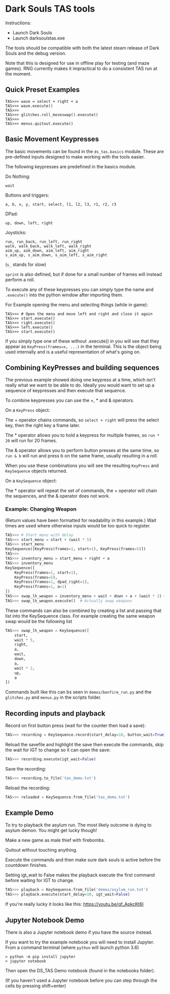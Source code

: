 # Dark Souls TAS tools #
 
 Instructions:

- Launch Dark Souls
- Launch darksoulstas.exe

The tools should be compatible with both the latest steam release of
Dark Souls and the debug version.

Note that this is designed for use in offline play for testing
(and maze games). RNG currently makes it impractical to do a consistent
TAS run at the moment.

## Quick Preset Examples ##

```python3
TAS>>> wave = select + right + a
TAS>>> wave.execute()
TAS>>>
TAS>>> glitches.roll_moveswap().execute()
TAS>>>
TAS>>> menus.quitout.execute()
```

## Basic Movement Keypresses ##

The basic movements can be found in the `ds_tas.basics` module.
These are pre-defined inputs designed to make working with the
tools easier.

The following keypresses are predefined in the basics module.

Do Nothing:
```python3
wait
```

Buttons and triggers:
```python3
a, b, x, y, start, select, l1, l2, l3, r1, r2, r3
```

DPad:
```python3
up, down, left, right
```

Joysticks:
```python3
run, run_back, run_left, run_right
walk, walk_back, walk_left, walk_right
aim_up, aim_down, aim_left, aim_right
s_aim_up, s_aim_down, s_aim_left, s_aim_right
```
(`s_` stands for slow)

`sprint` is also defined, but if done for a small number of frames will
instead perform a roll.

To execute any of these keypresses you can simply type the name and
`.execute()` into the python window after importing them.

For Example opening the menu and selecting things (while in game):
```python3
TAS>>> # Open the menu and move left and right and close it again
TAS>>> start.execute()
TAS>>> right.execute()
TAS>>> left.execute()
TAS>>> start.execute()
```

If you simply type one of these without .execute() in you will see
that they appear as `KeyPress(frames=x, ...)` in the terminal. This
is the object being used internally and is a useful representation
of what's going on.

## Combining KeyPresses and building sequences ##

The previous example showed doing one keypress at a time, which
isn't really what we want to be able to do. Ideally you would want
to set up a sequence of keypresses and then execute that sequence.

To combine keypresses you can use the +, * and & operators.

On a `KeyPress` object:

The + operator chains commands, so `select + right` will press the
select key, then the right key a frame later.

The * operator allows you to hold a keypress for multiple frames,
so `run * 20` will run for 20 frames.

The & operator allows you to perform button presses at the same time,
so `run & b` will run and press b on the same frame, usually
resulting in a roll.

When you use these combinations you will see the resulting `KeyPress`
and `KeySequence` objects returned.

On a `KeySequence` object:

The * operator will repeat the set of commands, the + operator will
chain the sequences, and the & operator does not work.

### Example: Changing Weapon ###

(Return values have been formatted for readability in this example.)
Wait times are used where otherwise inputs would be too quick to
register.

```python
TAS>>> # Start menu with delay
TAS>>> start_menu = start + (wait * 5)
TAS>>> start_menu
KeySequence([KeyPress(frames=1, start=1), KeyPress(frames=5)])
TAS>>>
TAS>>> inventory_menu = start_menu + right + a
TAS>>> inventory_menu
KeySequence([
    KeyPress(frames=1, start=1),
    KeyPress(frames=5),
    KeyPress(frames=1, dpad_right=1),
    KeyPress(frames=1, a=1)
])
TAS>>> swap_lh_weapon = inventory_menu + wait + down + a + (wait * 2) + up + a
TAS>>> swap_lh_weapon.execute()  # Actually swap weapons
```

These commands can also be combined by creating a list and passing
that list into the KeySequence class. For example creating the same
weapon swap would be the following list

```python
TAS>>> swap_lh_weapon = KeySequence([
    start,
    wait * 5,
    right,
    a,
    wait,
    down,
    a,
    wait * 2,
    up,
    a
])
```

Commands built like this can bs seen in `demos/bonfire_run.py` and
the `glitches.py` and `menus.py` in the scripts folder.

## Recording inputs and playback ##

Record on first button press (wait for the counter then load a save):
```python
TAS>>> recording = KeySequence.record(start_delay=10, button_wait=True)
```

Reload the savefile and highlight the save then execute the commands,
skip the wait for IGT to change so it can open the save:
```python
TAS>>> recording.execute(igt_wait=False)
```

Save the recording:
```python
TAS>>> recording.to_file('tas_demo.txt')
```

Reload the recording:
```python
TAS>>> reloaded = KeySequence.from_file('tas_demo.txt')
```


## Example Demo ##

To try to playback the asylum run. The most likely outcome is dying to asylum demon. You might get lucky though!

Make a new game as male thief with firebombs.

Quitout without touching anything.

Execute the commands and then make sure dark souls is active before the countdown finishes.

Setting igt_wait to False makes the playback execute the first command before waiting for IGT to change.

```python
TAS>>> playback = KeySequence.from_file('demos/asylum_run.txt')
TAS>>> playback.execute(start_delay=10, igt_wait=False)
```

If you're really lucky it looks like this: https://youtu.be/gf_ApkcKt6I


## Jupyter Notebook Demo ##

There is also a Jupyter notebook demo if you have the source instead.

If you want to try the example notebook you will need to install Jupyter.
From a command terminal (where `python` will launch python 3.6)
```
> python -m pip install jupyter
> jupyter notebook
```

Then open the DS_TAS Demo notebook (found in the notebooks folder).

(If you haven't used a Jupyter notebook before you can step through the
cells by pressing shift+enter)
